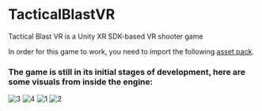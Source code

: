# TacticalBlastVR
Tactical Blast VR is a Unity XR SDK-based VR shooter game

In order for this game to work, you need to import the following [asset pack](https://assetstore.unity.com/packages/3d/environments/polygon-sampler-pack-207048#description).

### The game is still in its initial stages of development, here are some visuals from inside the engine:

![3](https://user-images.githubusercontent.com/72260733/223885898-93ed78a1-c70d-495a-bcea-3d811d992955.png)
![4](https://user-images.githubusercontent.com/72260733/223885902-e1ecb19d-db31-482b-930c-ffcc6e5220ef.png)
![1](https://user-images.githubusercontent.com/72260733/223885904-9c84838d-5ef1-4655-8c7e-781438dfe11c.png)
![2](https://user-images.githubusercontent.com/72260733/223885906-61e10760-5819-4336-8307-4f3edf7fb154.png)
